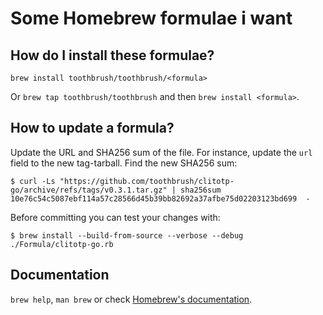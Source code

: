 # Some Homebrew formulae i want

## How do I install these formulae?
`brew install toothbrush/toothbrush/<formula>`

Or `brew tap toothbrush/toothbrush` and then `brew install <formula>`.

## How to update a formula?

Update the URL and SHA256 sum of the file.  For instance, update the `url` field to the new
tag-tarball.  Find the new SHA256 sum:

```shellsession
$ curl -Ls "https://github.com/toothbrush/clitotp-go/archive/refs/tags/v0.3.1.tar.gz" | sha256sum
10e76c54c5087ebf114a57c28566d45b39bb82692a37afbe75d02203123bd699  -
```

Before committing you can test your changes with:

```shellsession
$ brew install --build-from-source --verbose --debug ./Formula/clitotp-go.rb
```

## Documentation
`brew help`, `man brew` or check [Homebrew's documentation](https://docs.brew.sh).
